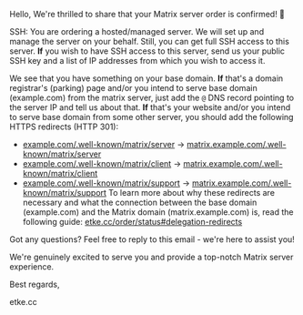 Hello,
We're thrilled to share that your Matrix server order is confirmed! 🎉

SSH: You are ordering a hosted/managed server. We will set up and manage the server on your behalf. Still, you can get full SSH access to this server. **If** you wish to have SSH access to this server, send us your public SSH key and a list of IP addresses from which you wish to access it.

We see that you have something on your base domain.
**If** that's a domain registrar's (parking) page and/or you intend to serve base domain (example.com) from the matrix server, just add the `@` DNS record pointing to the server IP and tell us about that.
**If** that's your website and/or you intend to serve base domain from some other server, you should add the following HTTPS redirects (HTTP 301):

* [example.com/.well-known/matrix/server](https://example.com/.well-known/matrix/server) -> [matrix.example.com/.well-known/matrix/server](https://matrix.example.com/.well-known/matrix/server)
* [example.com/.well-known/matrix/client](https://example.com/.well-known/matrix/client) -> [matrix.example.com/.well-known/matrix/client](https://matrix.example.com/.well-known/matrix/client)
* [example.com/.well-known/matrix/support](https://example.com/.well-known/matrix/support) -> [matrix.example.com/.well-known/matrix/support](https://matrix.example.com/.well-known/matrix/support)
  To learn more about why these redirects are necessary and what the connection between the base domain (example.com) and the Matrix domain (matrix.example.com) is, read the following guide: [etke.cc/order/status#delegation-redirects](https://etke.cc/order/status#delegation-redirects)

Got any questions? Feel free to reply to this email - we're here to assist you!

We're genuinely excited to serve you and provide a top-notch Matrix server experience.

Best regards,

etke.cc